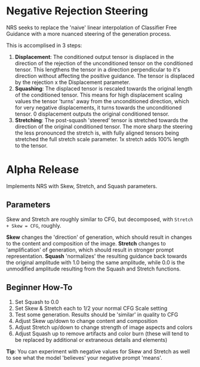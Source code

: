 # Negative Rejection Steering
NRS seeks to replace the 'naive' linear interpolation of Classifier Free Guidance with a more nuanced steering of the generation process.

This is accomplised in 3 steps:
1. **Displacement**: The conditioned output tensor is displaced in the direction of the rejection of the unconditioned tensor on the conditioned tensor. This lengthens the tensor in a direction perpendicular to it's direction without affecting the positive guidance. The tensor is displaced by the rejection x the Displacement parameter.
2. **Squashing**: The displaced tensor is rescaled towards the original length of the conditioned tensor. This means for high displacement scaling values the tensor 'turns' away from the unconditioned direction, which for very negative displacements, it turns towards the unconditioned tensor. 0 displacement outputs the original conditioned tensor.
3. **Stretching**: The post-squash 'steered' tensor is stretched towards the direction of the original conditioned tensor. The more sharp the steering the less pronounced the stretch is, with fully aligned tensors being stretched the full stretch scale parameter. 1x stretch adds 100% length to the tensor.

# Alpha Release
Implements NRS with Skew, Stretch, and Squash parameters.

## Parameters
Skew and Stretch are roughly similar to CFG, but decomposed, with `Stretch + Skew = CFG`, roughly.

**Skew** changes the 'direction' of generation, which should result in changes to the content and composition of the image.
**Stretch** changes to 'amplification' of generation, which should result in stronger prompt representation.
**Squash** 'normalizes' the resulting guidance back towards the original amplitude with 1.0 being the same amplitude, while 0.0 is the unmodified amplitude resulting from the Squash and Stretch functions.

## Beginner How-To
1. Set Squash to 0.0
2. Set Skew & Stretch each to 1/2 your normal CFG Scale setting
3. Test some generation. Results should be 'similar' in quality to CFG
4. Adjust Skew up/down to change content and composition
5. Adjust Stretch up/down to change strength of image aspects and colors
6. Adjust Squash up to remove artifacts and color burn (these will tend to be replaced by additional or extraneous details and elements)

**Tip**: You can experiment with negative values for Skew and Stretch as well to see what the model 'believes' your negative prompt 'means'.